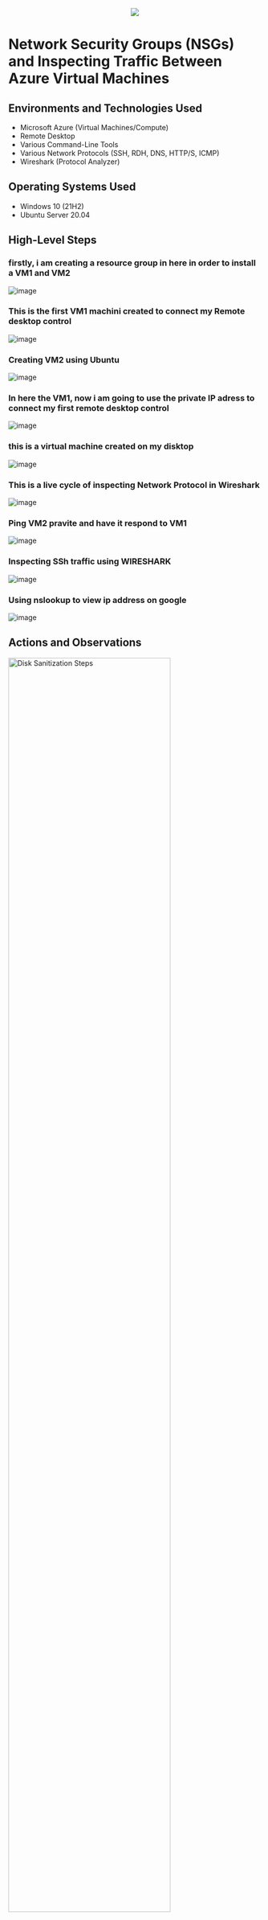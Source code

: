 

<p align="center">
  <img src="https://github.com/ambrosegriffiths/Network-Security-Groups-NSGs-and-Inspecting-Network-Protocols/assets/167513668/f9807cb2-2696-4149-804f-498934146cc6)"/>
</p>



<h1>Network Security Groups (NSGs) and Inspecting Traffic Between Azure Virtual Machines</h1>


<h2>Environments and Technologies Used</h2>

- Microsoft Azure (Virtual Machines/Compute)
- Remote Desktop
- Various Command-Line Tools
- Various Network Protocols (SSH, RDH, DNS, HTTP/S, ICMP)
- Wireshark (Protocol Analyzer)

<h2>Operating Systems Used </h2>

- Windows 10 (21H2)
- Ubuntu Server 20.04

<h2>High-Level Steps</h2>

<h3> firstly, i am creating a resource group in here in order to install a VM1 and VM2 </h3>

![image](https://github.com/ambrosegriffiths/Configuring-Active-Directory-within-Azure-VMs/assets/167513668/dea1ac12-3045-46d3-956c-e1f73e2acca0)

<h3>This is the first VM1 machini created to connect my Remote desktop control</h3>

![image](https://github.com/ambrosegriffiths/Configuring-Active-Directory-within-Azure-VMs/assets/167513668/f658346c-e94b-446b-9855-fd0ee55cbb4f)

<h3>Creating VM2 using Ubuntu</h3>

![image](https://github.com/ambrosegriffiths/Configuring-Active-Directory-within-Azure-VMs/assets/167513668/aa258b06-7201-4e7d-81d6-31905280b9bf)

<h3>In here the VM1, now i am going to use the private IP adress to connect my first remote desktop control</h3>

![image](https://github.com/ambrosegriffiths/Configuring-Active-Directory-within-Azure-VMs/assets/167513668/ed74004e-6010-4d44-bce5-9042c17030a7)


<h3> this is a virtual machine created on my disktop </h3>

![image](https://github.com/ambrosegriffiths/Configuring-Active-Directory-within-Azure-VMs/assets/167513668/f50b5cf8-303f-4f26-8acc-c316f5b9a4a3)

<h3>This is a live cycle of inspecting Network Protocol in Wireshark</h3>

![image](https://github.com/ambrosegriffiths/Network-Security-Groups-NSGs-and-Inspecting-Network-Protocols/assets/167513668/68d7caf5-6b8e-4b9b-bedd-a255f5046768)

<h3>Ping VM2 pravite and have it respond to VM1</h3>

![image](https://github.com/ambrosegriffiths/Network-Security-Groups-NSGs-and-Inspecting-Network-Protocols/assets/167513668/24801501-5e22-49e5-a77c-85761f7b418c)

<h3>Inspecting SSh traffic using WIRESHARK</h3>

![image](https://github.com/ambrosegriffiths/Network-Security-Groups-NSGs-and-Inspecting-Network-Protocols/assets/167513668/db8a239b-0527-4a46-89cb-9115e1fc8742)

<h3>Using nslookup to view ip address on google</h3>

![image](https://github.com/ambrosegriffiths/Network-Security-Groups-NSGs-and-Inspecting-Network-Protocols/assets/167513668/dac1f4b7-be5d-4618-8faf-407691e4f24b)


<h2>Actions and Observations</h2>

<p>
<img src="https://i.imgur.com/DJmEXEB.png" height="80%" width="80%" alt="Disk Sanitization Steps"/>
</p>
<p>
Lorem ipsum dolor sit amet, consectetur adipiscing elit, sed do eiusmod tempor incididunt ut labore et dolore magna aliqua. Ut enim ad minim veniam, quis nostrud exercitation ullamco laboris nisi ut aliquip ex ea commodo consequat. Duis aute irure dolor in reprehenderit in voluptate velit esse cillum dolore eu fugiat nulla pariatur.
</p>
<br />

<p>
<img src="https://i.imgur.com/DJmEXEB.png" height="80%" width="80%" alt="Disk Sanitization Steps"/>
</p>
<p>
Lorem ipsum dolor sit amet, consectetur adipiscing elit, sed do eiusmod tempor incididunt ut labore et dolore magna aliqua. Ut enim ad minim veniam, quis nostrud exercitation ullamco laboris nisi ut aliquip ex ea commodo consequat. Duis aute irure dolor in reprehenderit in voluptate velit esse cillum dolore eu fugiat nulla pariatur.
</p>
<br />

<p>
<img src="https://i.imgur.com/DJmEXEB.png" height="80%" width="80%" alt="Disk Sanitization Steps"/>
</p>
<p>
Lorem ipsum dolor sit amet, consectetur adipiscing elit, sed do eiusmod tempor incididunt ut labore et dolore magna aliqua. Ut enim ad minim veniam, quis nostrud exercitation ullamco laboris nisi ut aliquip ex ea commodo consequat. Duis aute irure dolor in reprehenderit in voluptate velit esse cillum dolore eu fugiat nulla pariatur.
</p>
<br />
